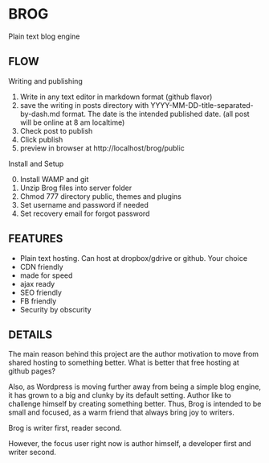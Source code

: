 BROG
====

Plain text blog engine

FLOW
----

Writing and publishing

1. Write in any text editor in markdown format (github flavor)
2. save the writing in posts directory with YYYY-MM-DD-title-separated-by-dash.md format. The date is the intended published date. (all post will be online at 8 am localtime)
2. Check post to publish
3. Click publish
4. preview in browser at http://localhost/brog/public

Install and Setup

0. Install WAMP and git
1. Unzip Brog files into server folder
2. Chmod 777 directory public, themes and plugins
3. Set username and password if needed
4. Set recovery email for forgot password

FEATURES
--------

- Plain text hosting. Can host at dropbox/gdrive or github. Your choice
- CDN friendly
- made for speed
- ajax ready
- SEO friendly
- FB friendly
- Security by obscurity

DETAILS
-------

The main reason behind this project are the author motivation to move from shared hosting to something better. What is better that free hosting at github pages?

Also, as Wordpress is moving further away from being a simple blog engine, it has grown to a big and clunky by its default setting. Author like to challenge himself by creating something better. Thus, Brog is intended to be small and focused, as a warm friend that always bring joy to writers.

Brog is writer first, reader second.

However, the focus user right now is author himself, a developer first and writer second.
